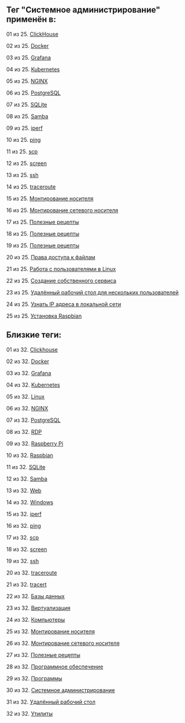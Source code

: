 ## Тег "Системное администрирование" применён в:

01 из 25. [ClickHouse](../Компьютеры%20и%20софт/Программы/Clickhouse.md)

02 из 25. [Docker](../Компьютеры%20и%20софт/Программы/Docker.md)

03 из 25. [Grafana](../Компьютеры%20и%20софт/Программы/Grafana.md)

04 из 25. [Kubernetes](../Компьютеры%20и%20софт/Программы/Kubernetes.md)

05 из 25. [NGINX](../Компьютеры%20и%20софт/Программы/Nginx.md)

06 из 25. [PostgreSQL](../Компьютеры%20и%20софт/Программы/PostgreSQL.md)

07 из 25. [SQLite](../Компьютеры%20и%20софт/Программы/SQLite.md)

08 из 25. [Samba](../Компьютеры%20и%20софт/Linux/Samba.md)

09 из 25. [iperf](../Компьютеры%20и%20софт/Утилиты/Iperf.md)

10 из 25. [ping](../Компьютеры%20и%20софт/Утилиты/Ping.md)

11 из 25. [scp](../Компьютеры%20и%20софт/Утилиты/SCP.md)

12 из 25. [screen](../Компьютеры%20и%20софт/Утилиты/Screen.md)

13 из 25. [ssh](../Компьютеры%20и%20софт/Утилиты/SSH.md)

14 из 25. [traceroute](../Компьютеры%20и%20софт/Утилиты/Traceroute.md)

15 из 25. [Монтирование носителя](../Компьютеры%20и%20софт/Linux/Монтирование%20носителя.md)

16 из 25. [Монтирование сетевого носителя](../Компьютеры%20и%20софт/Linux/Монтирование%20сетевого%20носителя.md)

17 из 25. [Полезные рецепты](../Компьютеры%20и%20софт/Linux/Полезные%20рецепты%20Linux.md)

18 из 25. [Полезные рецепты](../Компьютеры%20и%20софт/Raspberry%20Pi/Полезные%20рецепты%20Raspberry%20Pi.md)

19 из 25. [Полезные рецепты](../Компьютеры%20и%20софт/Windows/Полезные%20рецепты%20Windows.md)

20 из 25. [Права доступа к файлам](../Компьютеры%20и%20софт/Linux/Права%20доступа%20к%20файлам.md)

21 из 25. [Работа с пользователями в Linux](../Компьютеры%20и%20софт/Linux/Работа%20с%20пользователями.md)

22 из 25. [Создание собственного сервиса](../Компьютеры%20и%20софт/Linux/Создание%20собственного%20сервиса.md)

23 из 25. [Удалённый рабочий стол для нескольких пользователей](../Компьютеры%20и%20софт/Windows/Удалённый%20рабочий%20стол%20для%20нескольких%20пользователей.md)

24 из 25. [Узнать IP адреса в локальной сети](../Компьютеры%20и%20софт/Linux/Узнать%20IP%20адреса%20в%20локальной%20сети.md)

25 из 25. [Установка Raspbian](../Компьютеры%20и%20софт/Raspberry%20Pi/Установка%20Raspbian.md)

## Близкие теги:

01 из 32. [Clickhouse](./clickhouse.md)

02 из 32. [Docker](./docker.md)

03 из 32. [Grafana](./grafana.md)

04 из 32. [Kubernetes](./kubernetes.md)

05 из 32. [Linux](./linux.md)

06 из 32. [NGINX](./nginx.md)

07 из 32. [PostgreSQL](./postgresql.md)

08 из 32. [RDP](./rdp.md)

09 из 32. [Raspberry Pi](./raspberry%20pi.md)

10 из 32. [Raspbian](./raspbian.md)

11 из 32. [SQLite](./sqlite.md)

12 из 32. [Samba](./samba.md)

13 из 32. [Web](./web.md)

14 из 32. [Windows](./windows.md)

15 из 32. [iperf](./iperf.md)

16 из 32. [ping](./ping.md)

17 из 32. [scp](./scp.md)

18 из 32. [screen](./screen.md)

19 из 32. [ssh](./ssh.md)

20 из 32. [traceroute](./traceroute.md)

21 из 32. [tracert](./tracert.md)

22 из 32. [Базы данных](./базы%20данных.md)

23 из 32. [Виртуализация](./виртуализация.md)

24 из 32. [Компьютеры](./компьютеры.md)

25 из 32. [Монтирование носителя](./монтирование%20носителя.md)

26 из 32. [Монтирование сетевого носителя](./монтирование%20сетевого%20носителя.md)

27 из 32. [Полезные рецепты](./полезные%20рецепты.md)

28 из 32. [Программное обеспечение](./программное%20обеспечение.md)

29 из 32. [Программы](./программы.md)

30 из 32. [Системное администрирование](./системное%20администрирование.md)

31 из 32. [Удалённый рабочий стол](./удалённый%20рабочий%20стол.md)

32 из 32. [Утилиты](./утилиты.md)

